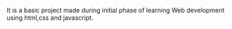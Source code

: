It is a basic project made during initial phase of learning Web development using html,css and javascript.
